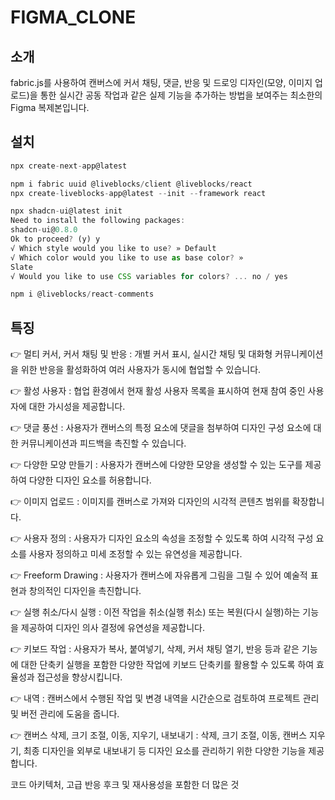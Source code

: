 # FIGMA_CLONE

## 소개

fabric.js를 사용하여 캔버스에 커서 채팅, 댓글, 반응 및 드로잉 디자인(모양, 이미지 업로드)을 통한 실시간 공동 작업과 같은 실제 기능을 추가하는 방법을 보여주는 최소한의 Figma 복제본입니다.

## 설치

```js
npx create-next-app@latest

npm i fabric uuid @liveblocks/client @liveblocks/react
npx create-liveblocks-app@latest --init --framework react

npx shadcn-ui@latest init
Need to install the following packages:
shadcn-ui@0.8.0
Ok to proceed? (y) y
√ Which style would you like to use? » Default
√ Which color would you like to use as base color? »
Slate
√ Would you like to use CSS variables for colors? ... no / yes

npm i @liveblocks/react-comments

```

## 특징

👉 멀티 커서, 커서 채팅 및 반응 : 개별 커서 표시, 실시간 채팅 및 대화형 커뮤니케이션을 위한 반응을 활성화하여 여러 사용자가 동시에 협업할 수 있습니다.

👉 활성 사용자 : 협업 환경에서 현재 활성 사용자 목록을 표시하여 현재 참여 중인 사용자에 대한 가시성을 제공합니다.

👉 댓글 풍선 : 사용자가 캔버스의 특정 요소에 댓글을 첨부하여 디자인 구성 요소에 대한 커뮤니케이션과 피드백을 촉진할 수 있습니다.

👉 다양한 모양 만들기 : 사용자가 캔버스에 다양한 모양을 생성할 수 있는 도구를 제공하여 다양한 디자인 요소를 허용합니다.

👉 이미지 업로드 : 이미지를 캔버스로 가져와 디자인의 시각적 콘텐츠 범위를 확장합니다.

👉 사용자 정의 : 사용자가 디자인 요소의 속성을 조정할 수 있도록 하여 시각적 구성 요소를 사용자 정의하고 미세 조정할 수 있는 유연성을 제공합니다.

👉 Freeform Drawing : 사용자가 캔버스에 자유롭게 그림을 그릴 수 있어 예술적 표현과 창의적인 디자인을 촉진합니다.

👉 실행 취소/다시 실행 : 이전 작업을 취소(실행 취소) 또는 복원(다시 실행)하는 기능을 제공하여 디자인 의사 결정에 유연성을 제공합니다.

👉 키보드 작업 : 사용자가 복사, 붙여넣기, 삭제, 커서 채팅 열기, 반응 등과 같은 기능에 대한 단축키 실행을 포함한 다양한 작업에 키보드 단축키를 활용할 수 있도록 하여 효율성과 접근성을 향상시킵니다.

👉 내역 : 캔버스에서 수행된 작업 및 변경 내역을 시간순으로 검토하여 프로젝트 관리 및 버전 관리에 도움을 줍니다.

👉 캔버스 삭제, 크기 조절, 이동, 지우기, 내보내기 : 삭제, 크기 조절, 이동, 캔버스 지우기, 최종 디자인을 외부로 내보내기 등 디자인 요소를 관리하기 위한 다양한 기능을 제공합니다.

코드 아키텍처, 고급 반응 후크 및 재사용성을 포함한 더 많은 것
